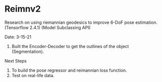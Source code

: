 # Reimnv2
Research on using riemannian geodesics to improve 6-DoF pose estimation. (Tensorflow 2.4.1)  (Model Subclassing API)

Date: 3-15-21

1) Built the Encoder-Decoder to get the outlines of the object (Segmentation).

Next Steps

1) To build the pose regressor and reimannian loss function.
2) Test on real-life data.
